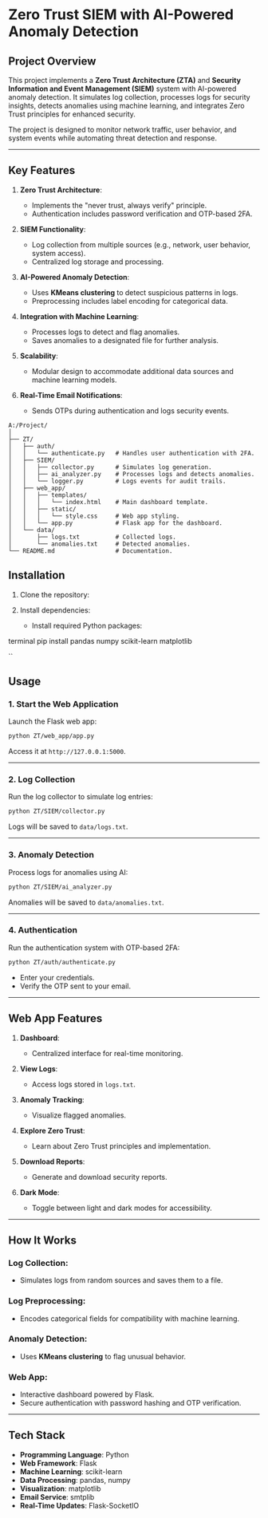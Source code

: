 # **Zero Trust SIEM with AI-Powered Anomaly Detection**

## **Project Overview**
This project implements a **Zero Trust Architecture (ZTA)** and **Security Information and Event Management (SIEM)** system with AI-powered anomaly detection. It simulates log collection, processes logs for security insights, detects anomalies using machine learning, and integrates Zero Trust principles for enhanced security. 

The project is designed to monitor network traffic, user behavior, and system events while automating threat detection and response.

---

## **Key Features**
1. **Zero Trust Architecture**:
   - Implements the "never trust, always verify" principle.
   - Authentication includes password verification and OTP-based 2FA.

2. **SIEM Functionality**:
   - Log collection from multiple sources (e.g., network, user behavior, system access).
   - Centralized log storage and processing.

3. **AI-Powered Anomaly Detection**:
   - Uses **KMeans clustering** to detect suspicious patterns in logs.
   - Preprocessing includes label encoding for categorical data.

4. **Integration with Machine Learning**:
   - Processes logs to detect and flag anomalies.
   - Saves anomalies to a designated file for further analysis.

5. **Scalability**:
   - Modular design to accommodate additional data sources and machine learning models.

6. **Real-Time Email Notifications**:
   - Sends OTPs during authentication and logs security events.

```
A:/Project/
│
├── ZT/
│   ├── auth/
│   │   └── authenticate.py   # Handles user authentication with 2FA.
│   ├── SIEM/
│   │   ├── collector.py      # Simulates log generation.
│   │   ├── ai_analyzer.py    # Processes logs and detects anomalies.
│   │   └── logger.py         # Logs events for audit trails.
│   ├── web_app/
│   │   ├── templates/
│   │   │   └── index.html    # Main dashboard template.
│   │   ├── static/
│   │   │   └── style.css     # Web app styling.
│   │   └── app.py            # Flask app for the dashboard.
│   └── data/
│       ├── logs.txt          # Collected logs.
│       └── anomalies.txt     # Detected anomalies.
└── README.md                 # Documentation.
```

## **Installation**
1. Clone the repository:
 
2. Install dependencies:
   - Install required Python packages:
     
terminal
     pip install pandas numpy scikit-learn matplotlib

``
## **Usage**

### **1. Start the Web Application**
Launch the Flask web app:
```bash
python ZT/web_app/app.py
```
Access it at `http://127.0.0.1:5000`.

---

### **2. Log Collection**
Run the log collector to simulate log entries:
```bash
python ZT/SIEM/collector.py
```
Logs will be saved to `data/logs.txt`.

---

### **3. Anomaly Detection**
Process logs for anomalies using AI:
```bash
python ZT/SIEM/ai_analyzer.py
```
Anomalies will be saved to `data/anomalies.txt`.

---

### **4. Authentication**
Run the authentication system with OTP-based 2FA:
```bash
python ZT/auth/authenticate.py
```
- Enter your credentials.
- Verify the OTP sent to your email.

---

## **Web App Features**
1. **Dashboard**:
   - Centralized interface for real-time monitoring.
   
2. **View Logs**:
   - Access logs stored in `logs.txt`.

3. **Anomaly Tracking**:
   - Visualize flagged anomalies.

4. **Explore Zero Trust**:
   - Learn about Zero Trust principles and implementation.

5. **Download Reports**:
   - Generate and download security reports.

6. **Dark Mode**:
   - Toggle between light and dark modes for accessibility.

---

## **How It Works**

### **Log Collection**:
- Simulates logs from random sources and saves them to a file.

### **Log Preprocessing**:
- Encodes categorical fields for compatibility with machine learning.

### **Anomaly Detection**:
- Uses **KMeans clustering** to flag unusual behavior.

### **Web App**:
- Interactive dashboard powered by Flask.
- Secure authentication with password hashing and OTP verification.

---

## **Tech Stack**
- **Programming Language**: Python
- **Web Framework**: Flask
- **Machine Learning**: scikit-learn
- **Data Processing**: pandas, numpy
- **Visualization**: matplotlib
- **Email Service**: smtplib
- **Real-Time Updates**: Flask-SocketIO



